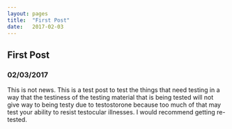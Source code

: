 ```yaml
---
layout: pages
title:  "First Post"
date:   2017-02-03
---
```


## First Post

### 02/03/2017

This is not news. This is a test post to test the things that need testing in a way that the testiness of the testing material that is being tested will not give way to being testy due to testostorone because too much of that may test your ability to resist testocular illnesses. I would recommend getting re-tested.
